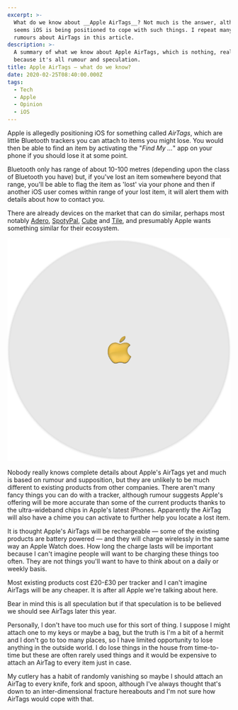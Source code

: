 ```yaml
---
excerpt: >-
  What do we know about __Apple AirTags__? Not much is the answer, although it
  seems iOS is being positioned to cope with such things. I repeat many of the
  rumours about AirTags in this article.
description: >-
  A summary of what we know about Apple AirTags, which is nothing, really,
  because it's all rumour and speculation.
title: Apple AirTags — what do we know?
date: 2020-02-25T08:40:00.000Z
tags:
  - Tech
  - Apple
  - Opinion
  - iOS
---
```

Apple is allegedly positioning iOS for something called *AirTags*, which are little Bluetooth trackers you can attach to items you might lose. You would then be able to find an item by activating the "*Find My …*" app on your phone if you should lose it at some point.

Bluetooth only has range of about 10-100 metres (depending upon the class of Bluetooth you have) but, if you've lost an item somewhere beyond that range, you'll be able to flag the item as 'lost' via your phone and then if another iOS user comes within range of your lost item, it will alert them with details about how to contact you.

There are already devices on the market that can do similar, perhaps most notably [Adero](https://www.adero.com), [SpotyPal](https://www.spotypal.com), [Cube](https://cubetracker.com) and [Tile](https://www.thetileapp.com/en-gb/), and presumably Apple wants something similar for their ecosystem.

![What an Apple AirTag might look like.](/assets/images/posts/2020/02/2020-02-25-airtag.png "class=s50 right|@itemprop=image")

Nobody really knows complete details about Apple's AirTags yet and much is based on rumour and supposition, but they are unlikely to be much different to existing products from other companies. There aren't many fancy things you can do with a tracker, although rumour suggests Apple's offering will be more accurate than some of the current products thanks to the ultra-wideband chips in Apple's latest iPhones. Apparently the AirTag will also have a chime you can activate to further help you locate a lost item.

It is thought Apple's AirTags will be rechargeable — some of the existing products are battery powered — and they will charge wirelessly in the same way an Apple Watch does. How long the charge lasts will be important because I can't imagine people will want to be charging these things too often. They are not things you'll want to have to think about on a daily or weekly basis.

Most existing products cost £20-£30 per tracker and I can't imagine AirTags will be any cheaper. It is after all Apple we're talking about here.

Bear in mind this is all speculation but if that speculation is to be believed we should see AirTags later this year.

Personally, I don't have too much use for this sort of thing. I suppose I might attach one to my keys or maybe a bag, but the truth is I'm a bit of a hermit and I don't go to too many places, so I have limited opportunity to lose anything in the outside world. I do lose things in the house from time-to-time but these are often rarely used things and it would be expensive to attach an AirTag to every item just in case.

My cutlery has a habit of randomly vanishing so maybe I should attach an AirTag to every knife, fork and spoon, although I've always thought that's down to an inter-dimensional fracture hereabouts and I'm not sure how AirTags would cope with that.

